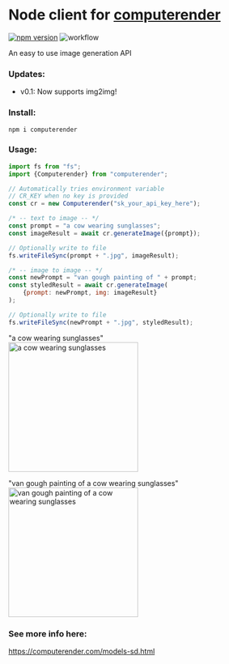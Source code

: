 # Node client for [computerender](https://computerender.com)
[![npm version](https://badge.fury.io/js/computerender.svg)](https://badge.fury.io/js/computerender)
![workflow](https://github.com/computerender/computerender-node/actions/workflows/ci.yml/badge.svg)

An easy to use image generation API

### Updates:
- v0.1: Now supports img2img!

### Install:  
```npm i computerender```

### Usage:  
```javascript
import fs from "fs";
import {Computerender} from "computerender";

// Automatically tries environment variable 
// CR_KEY when no key is provided
const cr = new Computerender("sk_your_api_key_here");

/* -- text to image -- */
const prompt = "a cow wearing sunglasses";
const imageResult = await cr.generateImage({prompt});

// Optionally write to file 
fs.writeFileSync(prompt + ".jpg", imageResult);

/* -- image to image -- */
const newPrompt = "van gough painting of " + prompt;
const styledResult = await cr.generateImage(
    {prompt: newPrompt, img: imageResult}
);

// Optionally write to file
fs.writeFileSync(newPrompt + ".jpg", styledResult);
```
"a cow wearing sunglasses"  
<img src="https://i.imgur.com/nhEQtQo.jpg" 
alt="a cow wearing sunglasses" width="256"/>  
  
    
"van gough painting of a cow wearing sunglasses"  
<img src="https://i.imgur.com/0qV4YB2.jpg" 
alt="van gough painting of a cow wearing sunglasses" width="256"/>

### See more info here:  
https://computerender.com/models-sd.html
